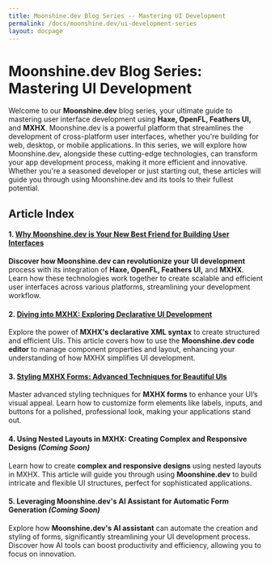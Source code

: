 ```yaml
---
title: Moonshine.dev Blog Series -- Mastering UI Development
permalink: /docs/moonshine.dev/ui-development-series
layout: docpage
---
```


# Moonshine.dev Blog Series: Mastering UI Development

Welcome to our **Moonshine.dev** blog series, your ultimate guide to mastering user interface development using **Haxe, OpenFL, Feathers UI,** and **MXHX**. Moonshine.dev is a powerful platform that streamlines the development of cross-platform user interfaces, whether you're building for web, desktop, or mobile applications. In this series, we will explore how Moonshine.dev, alongside these cutting-edge technologies, can transform your app development process, making it more efficient and innovative. Whether you're a seasoned developer or just starting out, these articles will guide you through using Moonshine.dev and its tools to their fullest potential.

## Article Index

#### 1. [Why Moonshine.dev is Your New Best Friend for Building User Interfaces](/docs/moonshine.dev/why_moonshinedev_is_your_new_best_friend_for_building_user_interfaces)

**Discover how Moonshine.dev can revolutionize your UI development** process with its integration of **Haxe, OpenFL, Feathers UI,** and **MXHX**. Learn how these technologies work together to create scalable and efficient user interfaces across various platforms, streamlining your development workflow.

#### 2. [Diving into MXHX: Exploring Declarative UI Development](/docs/moonshine.dev/diving_into_mxhx)

Explore the power of **MXHX's declarative XML syntax** to create structured and efficient UIs. This article covers how to use the **Moonshine.dev code editor** to manage component properties and layout, enhancing your understanding of how MXHX simplifies UI development.

#### 3. [Styling MXHX Forms: Advanced Techniques for Beautiful UIs](/docs/moonshine.dev/styling_mxhx_forms)

Master advanced styling techniques for **MXHX forms** to enhance your UI’s visual appeal. Learn how to customize form elements like labels, inputs, and buttons for a polished, professional look, making your applications stand out.

#### 4. **Using Nested Layouts in MXHX: Creating Complex and Responsive Designs** _(Coming Soon)_

Learn how to create **complex and responsive designs** using nested layouts in MXHX. This article will guide you through using **Moonshine.dev** to build intricate and flexible UI structures, perfect for sophisticated applications.

#### 5. **Leveraging Moonshine.dev's AI Assistant for Automatic Form Generation** _(Coming Soon)_

Explore how **Moonshine.dev's AI assistant** can automate the creation and styling of forms, significantly streamlining your UI development process. Discover how AI tools can boost productivity and efficiency, allowing you to focus on innovation.
